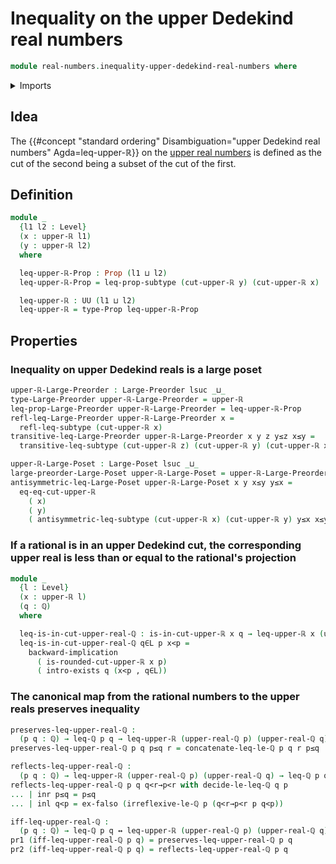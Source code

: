 # Inequality on the upper Dedekind real numbers

```agda
module real-numbers.inequality-upper-dedekind-real-numbers where
```

<details><summary>Imports</summary>

```agda
open import elementary-number-theory.inequality-rational-numbers
open import elementary-number-theory.rational-numbers
open import elementary-number-theory.strict-inequality-rational-numbers

open import foundation.coproduct-types
open import foundation.dependent-pair-types
open import foundation.empty-types
open import foundation.existential-quantification
open import foundation.logical-equivalences
open import foundation.powersets
open import foundation.propositions
open import foundation.subtypes
open import foundation.universe-levels

open import order-theory.large-posets
open import order-theory.large-preorders

open import real-numbers.rational-upper-dedekind-real-numbers
open import real-numbers.upper-dedekind-real-numbers
```

</details>

## Idea

The
{{#concept "standard ordering" Disambiguation="upper Dedekind real numbers" Agda=leq-upper-ℝ}}
on the [upper real numbers](real-numbers.upper-dedekind-real-numbers.md) is
defined as the cut of the second being a subset of the cut of the first.

## Definition

```agda
module _
  {l1 l2 : Level}
  (x : upper-ℝ l1)
  (y : upper-ℝ l2)
  where

  leq-upper-ℝ-Prop : Prop (l1 ⊔ l2)
  leq-upper-ℝ-Prop = leq-prop-subtype (cut-upper-ℝ y) (cut-upper-ℝ x)

  leq-upper-ℝ : UU (l1 ⊔ l2)
  leq-upper-ℝ = type-Prop leq-upper-ℝ-Prop
```

## Properties

### Inequality on upper Dedekind reals is a large poset

```agda
upper-ℝ-Large-Preorder : Large-Preorder lsuc _⊔_
type-Large-Preorder upper-ℝ-Large-Preorder = upper-ℝ
leq-prop-Large-Preorder upper-ℝ-Large-Preorder = leq-upper-ℝ-Prop
refl-leq-Large-Preorder upper-ℝ-Large-Preorder x =
  refl-leq-subtype (cut-upper-ℝ x)
transitive-leq-Large-Preorder upper-ℝ-Large-Preorder x y z y≤z x≤y =
  transitive-leq-subtype (cut-upper-ℝ z) (cut-upper-ℝ y) (cut-upper-ℝ x) x≤y y≤z

upper-ℝ-Large-Poset : Large-Poset lsuc _⊔_
large-preorder-Large-Poset upper-ℝ-Large-Poset = upper-ℝ-Large-Preorder
antisymmetric-leq-Large-Poset upper-ℝ-Large-Poset x y x≤y y≤x =
  eq-eq-cut-upper-ℝ
    ( x)
    ( y)
    ( antisymmetric-leq-subtype (cut-upper-ℝ x) (cut-upper-ℝ y) y≤x x≤y)
```

### If a rational is in an upper Dedekind cut, the corresponding upper real is less than or equal to the rational's projection

```agda
module _
  {l : Level}
  (x : upper-ℝ l)
  (q : ℚ)
  where

  leq-is-in-cut-upper-real-ℚ : is-in-cut-upper-ℝ x q → leq-upper-ℝ x (upper-real-ℚ q)
  leq-is-in-cut-upper-real-ℚ q∈L p x<p =
    backward-implication
      ( is-rounded-cut-upper-ℝ x p)
      ( intro-exists q (x<p , q∈L))
```


### The canonical map from the rational numbers to the upper reals preserves inequality

```agda
preserves-leq-upper-real-ℚ :
  (p q : ℚ) → leq-ℚ p q → leq-upper-ℝ (upper-real-ℚ p) (upper-real-ℚ q)
preserves-leq-upper-real-ℚ p q p≤q r = concatenate-leq-le-ℚ p q r p≤q

reflects-leq-upper-real-ℚ :
  (p q : ℚ) → leq-upper-ℝ (upper-real-ℚ p) (upper-real-ℚ q) → leq-ℚ p q
reflects-leq-upper-real-ℚ p q q<r→p<r with decide-le-leq-ℚ q p
... | inr p≤q = p≤q
... | inl q<p = ex-falso (irreflexive-le-ℚ p (q<r→p<r p q<p))

iff-leq-upper-real-ℚ :
  (p q : ℚ) → leq-ℚ p q ↔ leq-upper-ℝ (upper-real-ℚ p) (upper-real-ℚ q)
pr1 (iff-leq-upper-real-ℚ p q) = preserves-leq-upper-real-ℚ p q
pr2 (iff-leq-upper-real-ℚ p q) = reflects-leq-upper-real-ℚ p q
```
